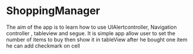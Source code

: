 # ShoppingManager
The aim of the app is to learn how to use UIAlertcontroller, Navigation controller , tableview and segue. 
It is simple app allow user to set the number of items to buy then show it in tableView after he bought one item he can add checkmark on cell 
